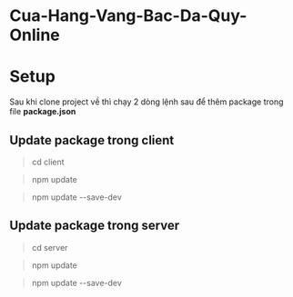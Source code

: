 # Cua-Hang-Vang-Bac-Da-Quy-Online

# Setup

Sau khi clone project về thì chạy 2 dòng lệnh sau để thêm package trong file **package.json**

## Update package trong client

> cd client 

> npm update

> npm update --save-dev

## Update package trong server

> cd server

> npm update

> npm update --save-dev


